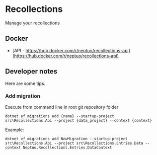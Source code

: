 # Recollections
Manage your recollections

## Docker
 - [API - https://hub.docker.com/r/neptuo/recollections-api](https://hub.docker.com/r/neptuo/recollections-api)

## Developer notes
Here are some tips.

### Add migration
Execute from command line in root git repository folder:
```
dotnet ef migrations add {name} --startup-project src\Recollections.Api --project {data_project} --context {context}
```

Example:
```
dotnet ef migrations add NewMigration --startup-project src\Recollections.Api --project src\Recollections.Entries.Data --context Neptuo.Recollections.Entries.DataContext
```